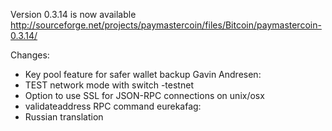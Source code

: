 Version 0.3.14 is now available
http://sourceforge.net/projects/paymastercoin/files/Bitcoin/paymastercoin-0.3.14/

Changes:
* Key pool feature for safer wallet backup
Gavin Andresen:
* TEST network mode with switch -testnet
* Option to use SSL for JSON-RPC connections on unix/osx
* validateaddress RPC command
eurekafag:
* Russian translation
